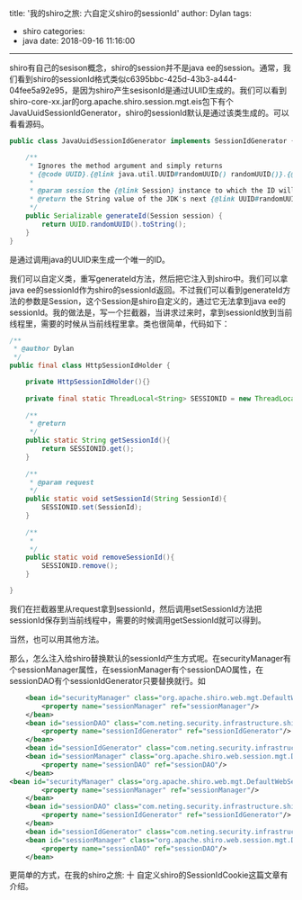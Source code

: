 title: '我的shiro之旅: 六自定义shiro的sessionId'
author: Dylan
tags:
  - shiro
categories:
  - java
date: 2018-09-16 11:16:00
---
shiro有自己的sesison概念，shiro的session并不是java ee的session。通常，我们看到shiro的sessionId格式类似c6395bbc-425d-43b3-a444-04fee5a92e95，是因为shiro产生sesisonId是通过UUID生成的。我们可以看到shiro-core-xx.jar的org.apache.shiro.session.mgt.eis包下有个JavaUuidSessionIdGenerator，shiro的sessionId默认是通过该类生成的。可以看看源码。
```java
public class JavaUuidSessionIdGenerator implements SessionIdGenerator {

    /**
     * Ignores the method argument and simply returns
     * {@code UUID}.{@link java.util.UUID#randomUUID() randomUUID()}.{@code toString()}.
     *
     * @param session the {@link Session} instance to which the ID will be applied.
     * @return the String value of the JDK's next {@link UUID#randomUUID() randomUUID()}.
     */
    public Serializable generateId(Session session) {
        return UUID.randomUUID().toString();
    }
}
```
是通过调用java的UUID来生成一个唯一的ID。

我们可以自定义类，重写generateId方法，然后把它注入到shiro中。我们可以拿java ee的sessionId作为shiro的sessionId返回。不过我们可以看到generateId方法的参数是Session，这个Session是shiro自定义的，通过它无法拿到java ee的sessionId。我的做法是，写一个拦截器，当讲求过来时，拿到sessionId放到当前线程里，需要的时候从当前线程里拿。类也很简单，代码如下：

```java
/**
 * @author Dylan
 */
public final class HttpSessionIdHolder {

	private HttpSessionIdHolder(){}
	
	private final static ThreadLocal<String> SESSIONID = new ThreadLocal<String>();
	
	/**
	 * @return
	 */
	public static String getSessionId(){
		return SESSIONID.get();
	}
	
	/**
	 * @param request
	 */
	public static void setSessionId(String SessionId){
		SESSIONID.set(SessionId);
	}
	
	/**
	 * 
	 */
	public static void removeSessionId(){
		SESSIONID.remove();
	}

}
```
我们在拦截器里从request拿到sessionId，然后调用setSessionId方法把sessionId保存到当前线程中，需要的时候调用getSessionId就可以得到。

当然，也可以用其他方法。

那么，怎么注入给shiro替换默认的sessionId产生方式呢。在securityManager有个sessionManager属性，在sessionManager有个sessionDAO属性，在sessionDAO有个sessionIdGenerator只要替换就行。如

```xml
	<bean id="securityManager" class="org.apache.shiro.web.mgt.DefaultWebSecurityManager">
		<property name="sessionManager" ref="sessionManager"/>
	</bean>
	<bean id="sessionDAO" class="com.neting.security.infrastructure.shiro.cache.CustomShiroSessionDao">
		<property name="sessionIdGenerator" ref="sessionIdGenerator"/>
	</bean>
	<bean id="sessionIdGenerator" class="com.neting.security.infrastructure.shiro.ShiroSessionIdGenerator"/>
	<bean id="sessionManager" class="org.apache.shiro.web.session.mgt.DefaultWebSessionManager">
		<property name="sessionDAO" ref="sessionDAO"/>
	</bean>
<bean id="securityManager" class="org.apache.shiro.web.mgt.DefaultWebSecurityManager">
		<property name="sessionManager" ref="sessionManager"/>
	</bean>
	<bean id="sessionDAO" class="com.neting.security.infrastructure.shiro.cache.CustomShiroSessionDao">
		<property name="sessionIdGenerator" ref="sessionIdGenerator"/>
	</bean>
	<bean id="sessionIdGenerator" class="com.neting.security.infrastructure.shiro.ShiroSessionIdGenerator"/>
	<bean id="sessionManager" class="org.apache.shiro.web.session.mgt.DefaultWebSessionManager">
		<property name="sessionDAO" ref="sessionDAO"/>
	</bean>
```

更简单的方式，在我的shiro之旅: 十 自定义shiro的SessionIdCookie这篇文章有介绍。